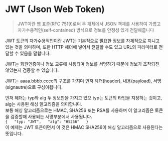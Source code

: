 # JWT \(Json Web Token\)

> JWT이란 웹 표준\(RFC 7519\)로써 두 개체에서 JSON 객체를 사용하여 가볍고 자가수용적인\(self-contained\) 방식으로 정보를 안정성 있게 전달해줍니다

JWT 토큰의 자가수용적인이란 JWT는 기본적으로 필요한 정보를 자체적으로 지니고 있는 것을 의미하며, 또한 HTTP 헤더에 넣어서 전달할 수도 있고 URL의 파라미터로 전달할 수 있음을 말합니다.

JWT는 회원인증이나 정보 교류에 사용되며 정보를 서명하기 때문에 정보가 조작되진 않았는지 검증할 수 있습니다.

JWT는 aaaa.bbbb.cccc의 구조를 가지며 먼저 헤더\(header\), 내용\(payload\), 서명\(signautre\)으로 구성이됩니다.

먼저 헤더는 typ와 alg 두 정보만을 가지고 있으 typ는 토큰의 타입을 지정하는 것이고, alg는 사용된 해싱 알고리즘을 의미합니다.  
보통 해싱 알고리즘으로는 HMAC, SHA256 또는 RSA를 사용하며 이 알고리즘은 토큰을 검증할때 사용되는 서명부분에서 사용됩니다.  
`{  
  "typ: "JWT",  
  "alg": "HS256"  
}`     
이 예제는 JWT 토큰이면서 이 것은 HMAC SHA256이 해싱 알고리즘으로 사용된다는 뜻입니다.


